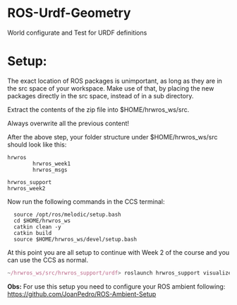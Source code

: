 # ROS-Urdf-Geometry
World configurate and Test for URDF definitions

# Setup:

The exact location of ROS packages is unimportant, as long as they are in the src space of your workspace. Make use of that, by placing the new packages directly in the src space, instead of in a sub directory.

Extract the contents of the zip file into $HOME/hrwros_ws/src.

Always overwrite all the previous content!

After the above step, your folder structure under $HOME/hrwros_ws/src should look like this:

    hrwros
            hrwros_week1
            hrwros_msgs

    hrwros_support
    hrwros_week2

Now run the following commands in the CCS terminal:

```
  source /opt/ros/melodic/setup.bash
  cd $HOME/hrwros_ws
  catkin clean -y
  catkin build
  source $HOME/hrwros_ws/devel/setup.bash
```

At this point you are all setup to continue with Week 2 of the course and you can use the CCS as normal.

```javascript
~/hrwros_ws/src/hrwros_support/urdf> roslaunch hrwros_support visualize_hrwros.launch
```

**Obs:** For use this setup you need to configure your ROS ambient following: https://github.com/JoanPedro/ROS-Ambient-Setup
